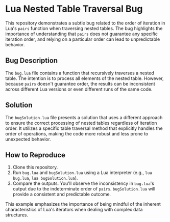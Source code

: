 # Lua Nested Table Traversal Bug

This repository demonstrates a subtle bug related to the order of iteration in Lua's `pairs` function when traversing nested tables.  The bug highlights the importance of understanding that `pairs` does not guarantee any specific iteration order, and relying on a particular order can lead to unpredictable behavior.

## Bug Description

The `bug.lua` file contains a function that recursively traverses a nested table. The intention is to process all elements of the nested table. However, because `pairs` doesn't guarantee order, the results can be inconsistent across different Lua versions or even different runs of the same code.

## Solution

The `bugSolution.lua` file presents a solution that uses a different approach to ensure the correct processing of nested tables regardless of iteration order.  It utilizes a specific table traversal method that explicitly handles the order of operations, making the code more robust and less prone to unexpected behavior.

## How to Reproduce

1. Clone this repository.
2. Run `bug.lua` and `bugSolution.lua` using a Lua interpreter (e.g., `lua bug.lua`, `lua bugSolution.lua`).
3. Compare the outputs.  You'll observe the inconsistency in `bug.lua`'s output due to the indeterminate order of `pairs`.  `bugSolution.lua` will provide a consistent and predictable outcome.

This example emphasizes the importance of being mindful of the inherent characteristics of Lua's iterators when dealing with complex data structures.